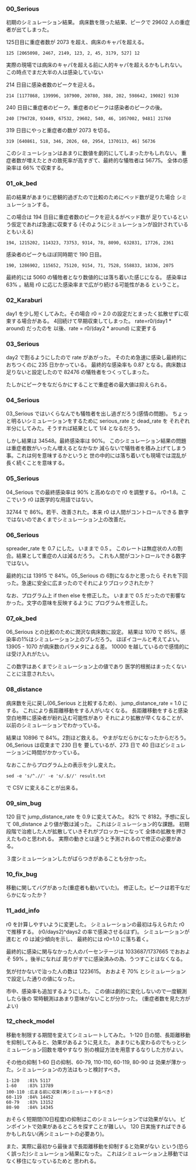 ### 00_Serious
初期のシミュレーション結果。
病床数を限った結果、ピークで 29602 人の重症者が出てしまった。

125日目に重症者数が 2073 を超え、病床のキャパを超える。
```
125 [2065098, 2467, 2149, 123, 2, 45, 3179, 527] 12
```
実際の現場では病床のキャパを超える前に人的キャパを超えるかもしれない。
この時点でまだ大半の人は感染していない

214 日目に感染者数のピークを迎える。 
```
214 [1177868, 139996, 107900, 20780, 388, 202, 598642, 19082] 9130
```
240 日目に重症者のピーク。重症者のピークは感染者のピークの後。
```
240 [794728, 93449, 67532, 29602, 540, 46, 1057002, 9481] 21760
```

319 日目にやっと重症者の数が 2073 を切る。
```
319 [640861, 518, 346, 2026, 60, 2954, 1370113, 46] 56736
```

このシミューレションはあまりに数値を劇的にしてしまったかもしれない。
重症者数が増えたときの致死率が高すぎて、最終的な犠牲者は 56775。
全体の感染率は 66% で収束する。

### 01_ok_bed
前の結果があまりに悲観的過ぎたので比較のためにベッド数が足りた場合
シミュレーションする。

この場合は 194 日目に重症者数のピークを迎えるがベッド数が
足りているという仮定であれば急速に収束する
(そのようにシミュレーションが設計されているともいえる)
```
194, 1215202, 114323, 73753, 9314, 78, 8090, 632831, 17726, 2361
```

感染者のピークもほぼ同時期で 190 日目。
```
190, 1286902, 115652, 75120, 9154, 71, 7528, 558833, 18336, 2075
```

最終的には 5060 の犠牲者となり数値的には落ち着いた感じになる。
感染率は 63% 。結局 r0 に応じた感染率まで広がり続ける可能性がある
ということ。

### 02_Karaburi
day1 を少し短くしてみた。その場合
r0 = 2.0 の設定だとまったく拡散せずに収束する場合がある。
4回続けて早期収束してしまった。
rate=r0/(day1 * around) だったのを
以後、rate = r0/(day2 * around) に変更する

### 03_Serious
day2 で割るようにしたので rate があがった。
そのため急速に感染し最終的におちつくのに 235 日かかっている。
最終的な感染率も 0.87 となる。病床数は足りないと設定したので
82476 の犠牲者をつくってしまった。

たしかにピークをなだらかにすることで重症者の最大値は抑えられる。

### 04_Serious
03_Serious ではいくらなんでも犠牲者を出し過ぎだろう(感情の問題)。
ちょっと明るいシミュレーションをするために serious_rate と dead_rate を
それぞれ半分にしてみた。そうすれば結果として 1/4 となるだろう。

しかし結果は 34548。最終感染率は 90%。
このシミュレーション結果の問題は重症者数がいったん増えるとなかなか
減らないで犠牲者を積み上げてしまう事。これは何を意味するかというと
世の中的には落ち着いても現場では混乱が長く続くことを意味する。

### 05_Serious
04_Serious での最終感染率は 90% と高めなので r0 を調整する。
r0=1.8。ここでいう r0 は医学的な用語ではない。

32744 で 86%。若干、改善された。本来 r0 は人間がコントロールできる
数字ではないのであくまでシミュレーション上の改善だ。

### 06_Serious
spreader_rate を 0.7 にした。
いままで 0.5 。
このレートは無症状の人の割合。結果として重症の人は減るだろう。
これも人間がコントロールできる数字ではない。

最終的には 13915 で 84%。05_Serious の 6割になるかと思ったら
それを下回った。急速に安全に広まったのでそれによりブロックされたか？

なお、プログラム上 if then else を修正した。
いままで 0.5 だったので影響なかった。文字の意味を反映するように
プログラムを修正した。

### 07_ok_bed
06_Serious との比較のために潤沢な病床数に設定。
結果は 1070 で 85%。感染率の1%はシミュレーション上のブレだろう。
ほぼイコールと考えてよい。13905 - 1070 が病床数のパラメタによる差。
10000 を越しているので感情的には受け入れがたい。

この数字はあくまでシミュレーション上の値であり
医学的根拠はまったくないことに注意されたい。

### 08_distance
病床数を元に戻し(06_Serious と比較するため)、
jump_distance_rate = 1.0 にする。
これにより長距離移動をする人がいなくなる。
長距離移動をすると感染空白地帯に感染者が紛れ込む可能性があり
それにより拡散が早くなることが、以前のシミュレーションでわかっている。

結果は 10896 で 84%。2割ほど救える。
やまがなだらかになったからだろう。06_Serious は収束まで 230 日を
要しているが、273 日で 40 日ほどシミュレーションに時間がかかっている。

なおここからプログラム上の表示を少し変えた。
```
sed -e 's/^.//' -e 's/.$//' result.txt 
```
で CSV に変えることが出来る。

### 09_sim_bug
120 目で jump_distance_rate を 0.9 に変えてみた。
82% で 8182。予想に反して 08_distance より値が数は減った。
これはシミュレーション的な課題。
初期段階で治癒した人が拡散していきそれがブロッカーになって
全体の拡散を押さえたものと思われる。
実際の動きとは違うと予測されるので修正の必要がある。

３度シミュレーションしたがばらつきがあることも分かった。

### 10_fix_bug
移動に関してバグがあった(重症者も動いていた)。
修正した。ピークは若干なだらかになったか？

### 11_add_info
r0 を計算しやすいように変更した。
シミュレーションの最初は与えられた r0 で推移する。
(r0/days2)^days2 の率で感染させる(はず)。
シミュレーションが進むと r0 は減少傾向を示し、
最終的には r0=1.0 に落ち着く。

最終的に感染に関与なかった人のパーセンテージは
1033687/1737665 でおおよそ 59% 。後半になれば
周りがすでに感染済みの為、うつすことはなくなる。

気が付かないで治った人の数は 1223615。
おおよそ 70% とシミュレーションで設定した通りの値になった。

市中、感染率も追加するようにした。
この値は劇的に変化しないので一度観測したら後の
常時観測はあまり意味がないことが分かった。
(重症者数を見た方がよい)

### 12_check_model
移動を制限する期間を変えてシミュレートしてみた。
1-120 日の間、長距離移動を抑制してみると、効果があるように見えた。
あまりにも変わるのでもっとシミュレーション回数を増やすなり
別の検証方法を用意するなりした方がよい。

その他の抑制 1-60 日の抑制、60-79, 110-110, 60-119, 80-90 は
効果が薄かった。シミュレーションの方法はもっと検討すべき。

```
1-120   :81% 5117
1-60    :83% 13789
100-110 :広まる前に収束(再シミュレートするべき)
60-119  :84% 14452
60-79   :83% 13152
80-90   :84% 14345
```

おそらく短期間(10日程度)の抑制はこのシミュレーションでは効果がない。
ピンポイントで効果があるところを探すことが難しい。
120 日実施すればできるかもしれない(再シミュレートの必要あり)。

また、実際に最初から最後まで長距離移動を抑制すると効果がない
という(恐らく誤った)シミュレーション結果になった。
これはシミュレーション上移動ではなく移住になっているためと
思われる。

